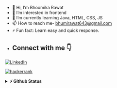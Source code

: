 - 👋 Hi, I’m Bhoomika Rawat
- 👀 I’m interested in frontend
- 🌱 I’m currently learning Java, HTML, CSS, JS
- 📫 How to reach me-  bhumirawat643@gmail.com
- ⚡ Fun fact: Learn easy and quick response.
-  ## Connect with me 👇
<p float="left">
    <a href="https://www.linkedin.com/in/bhoomika-rawat-80654b356/" title="Direct to LinkedIn" target="_blank">
    <img src="https://img.shields.io/badge/LinkedIn-0077B5?style=for-the-badge&logo=linkedin&logoColor=white" alt="LinkedIn" /></a>
  </p>
  <p float="left">
  <a href="https://www.hackerrank.com/profile/bhumirawat643/" title="Direct to hackerrank" target="_blank">
     <img src="https://img.shields.io/badge/hackerrank-0077B5?style=for-the-badge&logo=hackerrank&logoColor=white" alt="hackerrank" /></a>
  </p> 
   <details>
  <summary><b>⚡ Github Status </b></summary>
<img height="118em" src="https://github-readme-stats.vercel.app/api?username=BhoomikaRawat1&theme=midnight-purple&show_icons=true&hide_border=true&count_private=true" alt="BhoomikaRawat1" />
<img height="118em" src="https://github-readme-stats.vercel.app/api/top-langs/?username=BhoomikaRawat1&theme=midnight-purple&show_icons=true&hide_border=true&layout=compact" alt="BhoomikaRawat1"/>
<img height="118em" src="https://github-readme-streak-stats.herokuapp.com/?user=BhoomikaRawat1&theme=midnight-purple&hide_border=true"/>
   </details>


<!---
BhoomikaRawat1/BhoomikaRawat1 is a ✨ special ✨ repository because its `README.md` (this file) appears on your GitHub profile.
You can click the Preview link to take a look at your changes.
--->
